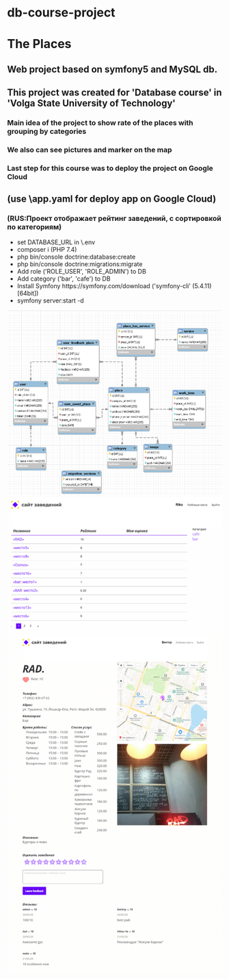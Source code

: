 # db-course-project
 
<h1>The Places</h1>

<h2>Web project based on symfony5 and MySQL db.</h2>
<h2>This project was created for 'Database course' in 'Volga State University of Technology'
<h3>Main idea of the project to show rate of the places with grouping by categories</h3>
<h3>We also can see pictures and marker on the map</h3>
<h3>Last step for this course was to deploy the project on Google Cloud</h3>
<h2>(use \app.yaml for deploy app on Google Cloud)</h2>
<h3>(RUS:Проект отображает рейтинг заведений, с сортировкой по категориям)</h3>
<ul>
 <li>set DATABASE_URL in \.env
 <li>composer i (PHP 7.4)
 <li>php bin/console doctrine:database:create
 <li>php bin/console doctrine:migrations:migrate
 <li>Add role ('ROLE_USER', 'ROLE_ADMIN') to DB
 <li>Add category ('bar', 'cafe') to DB
 <li>Install Symfony https://symfony.com/download ('symfony-cli' (5.4.11) [64bit])
 <li>symfony server:start -d

</ul>

![ER](https://github.com/saintriko/db-project/blob/master/er_diagram.png)
![Home](https://github.com/saintriko/db-project/blob/master/places.PNG)
![PlacePage](https://github.com/saintriko/db-project/blob/master/place.png)

